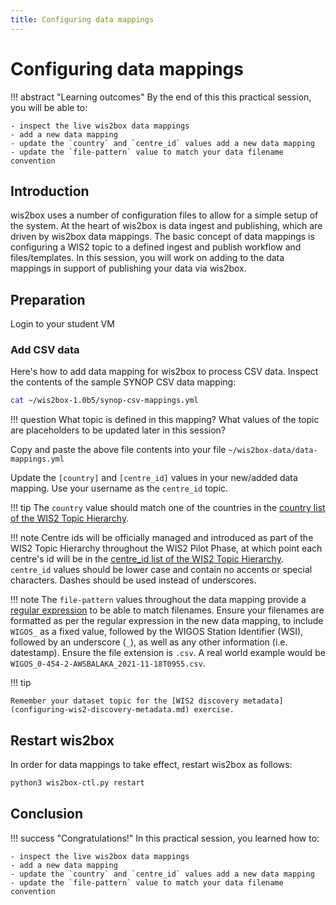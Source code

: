 ```yaml
---
title: Configuring data mappings
---
```


# Configuring data mappings

!!! abstract "Learning outcomes"
    By the end of this this practical session, you will be able to:

    - inspect the live wis2box data mappings
    - add a new data mapping
    - update the `country` and `centre_id` values add a new data mapping
    - update the `file-pattern` value to match your data filename convention

## Introduction

wis2box uses a number of configuration files to allow for a simple setup of the system.  At the heart of wis2box
is data ingest and publishing, which are driven by wis2box data mappings.  The basic concept of data mappings
is configuring a WIS2 topic to a defined ingest and publish workflow and files/templates.  In this session, you
will work on adding to the data mappings in support of publishing your data via wis2box.

## Preparation

Login to your student VM

### Add CSV data

Here's how to add data mapping for wis2box to process CSV data.  Inspect the contents of the sample SYNOP CSV data mapping:

```bash
cat ~/wis2box-1.0b5/synop-csv-mappings.yml
```

!!! question
    What topic is defined in this mapping?  What values of the topic are placeholders to be updated later in this session?

Copy and paste the above file contents into your file `~/wis2box-data/data-mappings.yml`

Update the `[country]` and `[centre_id]` values in your new/added data mapping.  Use your username as the `centre_id` topic.

!!! tip
    The `country` value should match one of the countries in the [country list of the WIS2 Topic Hierarchy](https://github.com/wmo-im/wis2-topic-hierarchy/blob/main/topic-hierarchy/country.csv).

!!! note
    Centre ids will be officially managed and introduced as part of the WIS2 Topic Hierarchy throughout the WIS2 Pilot Phase, at which point each centre's id will be in the [centre_id list of the WIS2 Topic Hierarchy](https://github.com/wmo-im/wis2-topic-hierarchy/blob/main/topic-hierarchy/centre-id.csv).  `centre_id` values should be lower case and contain no accents or special characters. Dashes should be used instead of underscores.

!!! note
    The `file-pattern` values throughout the data mapping provide a [regular expression](https://www.regular-expressions.info) to be able to match filenames.  Ensure your filenames are formatted as per the regular expression in the new data mapping, to include `WIGOS_` as a fixed value, followed by the WIGOS Station Identifier (WSI), followed by an underscore (`_`), as well as any other information (i.e. datestamp).  Ensure the file extension is `.csv`.  A real world example would be `WIGOS_0-454-2-AWSBALAKA_2021-11-18T0955.csv`.


!!! tip

    Remember your dataset topic for the [WIS2 discovery metadata](configuring-wis2-discovery-metadata.md) exercise.

## Restart wis2box

In order for data mappings to take effect, restart wis2box as follows:

```bash
python3 wis2box-ctl.py restart
``` 

## Conclusion

!!! success "Congratulations!"
    In this practical session, you learned how to:

    - inspect the live wis2box data mappings
    - add a new data mapping
    - update the `country` and `centre_id` values add a new data mapping
    - update the `file-pattern` value to match your data filename convention

